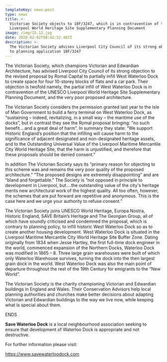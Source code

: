 ```yaml
---
templateKey: news-post
type: news
title: >-
  Victorian Society objects to 18F/3247, which is in contravention of the UNESCO
  Liverpool World Heritage Site Supplementary Planning Document
image: /img/15.12.jpg
date: 2020-02-02T08:42:52.487Z
description: >-
  The Victorian Society advises Liverpool City Council of its strong objection
  to planning application 18F/3247
---
```

The Victorian Society, which champions Victorian and Edwardian Architecture, has advised Liverpool City Council of its strong objection to the revised proposal by Romal Capital to partially infill West Waterloo Dock to create space for four 10-storey blocks of flats and a car park. Their objection is twofold namely, the partial infill of West Waterloo Dock is in contravention of the UNESCO Liverpool World Heritage Site Supplementary Planning Document, and the very poor proposed architecture.

The Victorian Society considers the permission granted last year to the Isle of Man Government to build a ferry terminal on West Waterloo Dock, as “sustaining – indeed, revitalizing, in a small way – the maritime use of the docks”, but in contrast they see the Romal proposal bringing: “no such benefit….and a great deal of harm”. In summary they state: “We support Historic England’s position that the infilling will cause harm to the significance of adjacent designated and non-designated heritage assets, and to the Outstanding Universal Value of the Liverpool Maritime Mercantile City World Heritage Site, that the harm is unjustified, and therefore that these proposals should be denied consent.”

In addition The Victorian Society says its “primary reason for objecting to this scheme was and remains the very poor quality of the proposed architecture.” “The proposed designs are extremely disappointing” and are “bland and forgettable.” The Society is “not opposed in principle to development in Liverpool, but….the outstanding value of the city's heritage merits new architectural work of the highest quality. All too often, however, the schemes that are put forward are repetitive and anonymous. This is the case here and we urge your authority to refuse consent.”

The Victorian Society joins UNESCO World Heritage, Europa Nostra, Historic England, SAVE Britain’s Heritage and The Georgian Group, all of which have soundly criticised and condemned the proposal, which is contrary to planning policy, to infill historic West Waterloo Dock so as to create another housing development. West Waterloo Dock is situated in the Liverpool Maritime Mercantile City World Heritage Site Buffer Zone. Dating originally from 1834 when Jesse Hartley, the first full-time dock engineer in the world, commenced expansion of the Northern Docks, Waterloo Dock was modified in 1865 – 8. Three large grain warehouses were built of which only Waterloo Warehouse survives, turning the dock into the then largest grain dock in the world. West Waterloo Dock was also the main point of departure throughout the rest of the 19th Century for emigrants to the “New World”.

The Victorian Society is the charity championing Victorian and Edwardian buildings in England and Wales. Their Conservation Advisors help local planning authorities and churches make better decisions about adapting Victorian and Edwardian buildings to the way we live now, while keeping what is special about them.



ENDS



**Save Waterloo Dock** is a local neighbourhood association seeking to ensure that development of Waterloo Dock is appropriate and not destructive.

For further information please visit:

https://www.savewaterloodock.com
